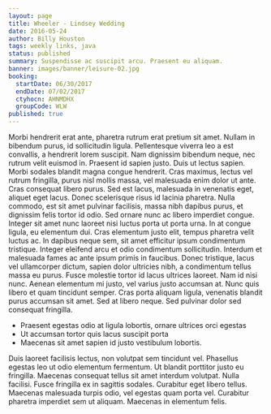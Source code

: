 ```yaml
---
layout: page
title: Wheeler - Lindsey Wedding
date: 2016-05-24
author: Billy Houston
tags: weekly links, java
status: published
summary: Suspendisse ac suscipit arcu. Praesent eu aliquam.
banner: images/banner/leisure-02.jpg
booking:
  startDate: 06/30/2017
  endDate: 07/02/2017
  ctyhocn: AHNMDHX
  groupCode: WLW
published: true
---
```

Morbi hendrerit erat ante, pharetra rutrum erat pretium sit amet. Nullam in bibendum purus, id sollicitudin ligula. Pellentesque viverra leo a est convallis, a hendrerit lorem suscipit. Nam dignissim bibendum neque, nec rutrum velit euismod in. Praesent id sapien justo. Duis ut lectus sapien. Morbi sodales blandit magna congue hendrerit. Cras maximus, lectus vel rutrum fringilla, purus nisl mollis massa, vel malesuada enim dolor ut ante. Cras consequat libero purus. Sed est lacus, malesuada in venenatis eget, aliquet eget lacus. Donec scelerisque risus id lacinia pharetra. Nulla commodo, est sit amet pulvinar facilisis, massa nibh dapibus purus, et dignissim felis tortor id odio. Sed ornare nunc ac libero imperdiet congue. Integer sit amet nunc laoreet nisi luctus porta ut porta urna.
In at congue ligula, eu elementum dui. Cras elementum justo elit, tempus pharetra velit luctus ac. In dapibus neque sem, sit amet efficitur ipsum condimentum tristique. Integer eleifend arcu et odio condimentum sollicitudin. Interdum et malesuada fames ac ante ipsum primis in faucibus. Donec tristique, lacus vel ullamcorper dictum, sapien dolor ultricies nibh, a condimentum tellus massa eu purus. Fusce molestie tortor id lacus ultrices laoreet. Nam id nisi nunc. Aenean elementum mi justo, vel varius justo accumsan at. Nunc quis libero et quam tincidunt semper. Cras porta aliquam ligula, venenatis blandit purus accumsan sit amet. Sed at libero neque. Sed pulvinar dolor sed consequat fringilla.

* Praesent egestas odio at ligula lobortis, ornare ultrices orci egestas
* Ut accumsan tortor quis lacus suscipit porta
* Maecenas sit amet sapien id justo vestibulum lobortis.

Duis laoreet facilisis lectus, non volutpat sem tincidunt vel. Phasellus egestas leo ut odio elementum fermentum. Ut blandit porttitor justo eu fringilla. Maecenas consequat tellus sit amet interdum volutpat. Nulla facilisi. Fusce fringilla ex in sagittis sodales. Curabitur eget libero tellus. Maecenas malesuada turpis odio, vel egestas quam porta vel. Curabitur pharetra imperdiet sem ut aliquam. Maecenas in elementum felis.

